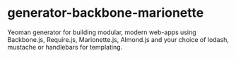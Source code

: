 generator-backbone-marionette
=============================

Yeoman generator for building modular, modern web-apps using Backbone.js, Require.js, Marionette.js, Almond.js and your choice of lodash, mustache or handlebars for templating.
